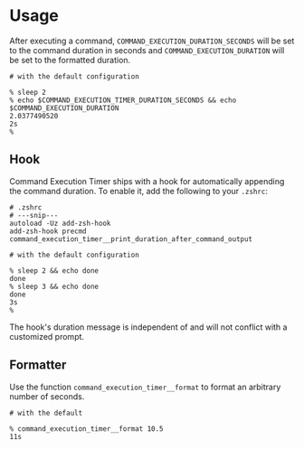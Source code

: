 
# Usage

After executing a command, `COMMAND_EXECUTION_DURATION_SECONDS` will be set to the command duration in seconds and `COMMAND_EXECUTION_DURATION` will be set to the formatted duration.

```shell
# with the default configuration

% sleep 2
% echo $COMMAND_EXECUTION_TIMER_DURATION_SECONDS && echo $COMMAND_EXECUTION_DURATION
2.0377490520
2s
%
```

## Hook


Command Execution Timer ships with a hook for automatically appending the command duration. To enable it, add the following to your `.zshrc`:

```shell
# .zshrc
# ---snip---
autoload -Uz add-zsh-hook
add-zsh-hook precmd command_execution_timer__print_duration_after_command_output
```

```shell
# with the default configuration

% sleep 2 && echo done
done
% sleep 3 && echo done
done
3s
%
```

The hook's duration message is independent of and will not conflict with a customized prompt.

## Formatter

Use the function `command_execution_timer__format` to format an arbitrary number of seconds.

```shell
# with the default

% command_execution_timer__format 10.5
11s
```
